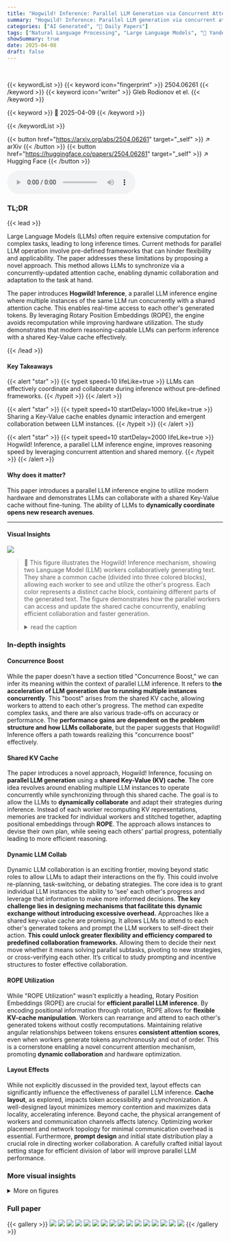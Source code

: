 ```yaml
---
title: "Hogwild! Inference: Parallel LLM Generation via Concurrent Attention"
summary: "Hogwild! Inference: Parallel LLM generation via concurrent attention for faster, more collaborative reasoning."
categories: ["AI Generated", "🤗 Daily Papers"]
tags: ["Natural Language Processing", "Large Language Models", "🏢 Yandex",]
showSummary: true
date: 2025-04-08
draft: false
---
```


<br>

{{< keywordList >}}
{{< keyword icon="fingerprint" >}} 2504.06261 {{< /keyword >}}
{{< keyword icon="writer" >}} Gleb Rodionov et el. {{< /keyword >}}
 
{{< keyword >}} 🤗 2025-04-09 {{< /keyword >}}
 
{{< /keywordList >}}

{{< button href="https://arxiv.org/abs/2504.06261" target="_self" >}}
↗ arXiv
{{< /button >}}
{{< button href="https://huggingface.co/papers/2504.06261" target="_self" >}}
↗ Hugging Face
{{< /button >}}



<audio controls>
    <source src="https://ai-paper-reviewer.com/2504.06261/podcast.wav" type="audio/wav">
    Your browser does not support the audio element.
</audio>


### TL;DR


{{< lead >}}

Large Language Models (LLMs) often require extensive computation for complex tasks, leading to long inference times. Current methods for parallel LLM operation involve pre-defined frameworks that can hinder flexibility and applicability. The paper addresses these limitations by proposing a novel approach. This method allows LLMs to synchronize via a concurrently-updated attention cache, enabling dynamic collaboration and adaptation to the task at hand. 



The paper introduces **Hogwild! Inference**, a parallel LLM inference engine where multiple instances of the same LLM run concurrently with a shared attention cache. This enables real-time access to each other's generated tokens. By leveraging Rotary Position Embeddings (ROPE), the engine avoids recomputation while improving hardware utilization. The study demonstrates that modern reasoning-capable LLMs can perform inference with a shared Key-Value cache effectively.

{{< /lead >}}


#### Key Takeaways

{{< alert "star" >}}
{{< typeit speed=10 lifeLike=true >}} LLMs can effectively coordinate and collaborate during inference without pre-defined frameworks. {{< /typeit >}}
{{< /alert >}}

{{< alert "star" >}}
{{< typeit speed=10 startDelay=1000 lifeLike=true >}} Sharing a Key-Value cache enables dynamic interaction and emergent collaboration between LLM instances. {{< /typeit >}}
{{< /alert >}}

{{< alert "star" >}}
{{< typeit speed=10 startDelay=2000 lifeLike=true >}} Hogwild! Inference, a parallel LLM inference engine, improves reasoning speed by leveraging concurrent attention and shared memory. {{< /typeit >}}
{{< /alert >}}

#### Why does it matter?
This paper introduces a parallel LLM inference engine to utilize modern hardware and demonstrates LLMs can collaborate with a shared Key-Value cache without fine-tuning. The ability of LLMs to **dynamically coordinate opens new research avenues**.

------
#### Visual Insights



![](https://arxiv.org/html/2504.06261/x1.png)

> 🔼 This figure illustrates the Hogwild! Inference mechanism, showing two Language Model (LLM) workers collaboratively generating text.  They share a common cache (divided into three colored blocks), allowing each worker to see and utilize the other's progress. Each color represents a distinct cache block, containing different parts of the generated text.  The figure demonstrates how the parallel workers can access and update the shared cache concurrently, enabling efficient collaboration and faster generation.
> <details>
> <summary>read the caption</summary>
> Figure 1: An intuitive explanation of Hogwild!​ Inference, with 2 workers generating in parallel and 3 shared cache blocks. Each color denotes a cache block. See it in action (example generation).
> </details>







### In-depth insights


#### Concurrence Boost
While the paper doesn't have a section titled "Concurrence Boost," we can infer its meaning within the context of parallel LLM inference. It refers to **the acceleration of LLM generation due to running multiple instances concurrently**. This "boost" arises from the shared KV cache, allowing workers to attend to each other's progress. The method can expedite complex tasks, and there are also various trade-offs on accuracy or performance. The **performance gains are dependent on the problem structure and how LLMs collaborate**, but the paper suggests that Hogwild! Inference offers a path towards realizing this "concurrence boost" effectively.

#### Shared KV Cache
The paper introduces a novel approach, Hogwild! Inference, focusing on **parallel LLM generation** using a **shared Key-Value (KV) cache**. The core idea revolves around enabling multiple LLM instances to operate concurrently while synchronizing through this shared cache. The goal is to allow the LLMs to **dynamically collaborate** and adapt their strategies during inference. Instead of each worker recomputing KV representations, memories are tracked for individual workers and stitched together, adapting positional embeddings through **ROPE**. The approach allows instances to devise their own plan, while seeing each others' partial progress, potentially leading to more efficient reasoning.

#### Dynamic LLM Collab
Dynamic LLM collaboration is an exciting frontier, moving beyond static roles to allow LLMs to adapt their interactions on the fly. This could involve re-planning, task-switching, or debating strategies. The core idea is to grant individual LLM instances the ability to 'see' each other's progress and leverage that information to make more informed decisions. **The key challenge lies in designing mechanisms that facilitate this dynamic exchange without introducing excessive overhead.** Approaches like a shared key-value cache are promising. It allows LLMs to attend to each other's generated tokens and prompt the LLM workers to self-direct their action. **This could unlock greater flexibility and efficiency compared to predefined collaboration frameworks.** Allowing them to decide their next move whether it means solving parallel subtasks, pivoting to new strategies, or cross-verifying each other. It’s critical to study prompting and incentive structures to foster effective collaboration.

#### ROPE Utilization
While "ROPE Utilization" wasn't explicitly a heading, Rotary Position Embeddings (ROPE) are crucial for **efficient parallel LLM inference**. By encoding positional information through rotation, ROPE allows for **flexible KV-cache manipulation**. Workers can rearrange and attend to each other's generated tokens without costly recomputations. Maintaining relative angular relationships between tokens ensures **consistent attention scores**, even when workers generate tokens asynchronously and out of order. This is a cornerstone enabling a novel concurrent attention mechanism, promoting **dynamic collaboration** and hardware optimization.

#### Layout Effects
While not explicitly discussed in the provided text, layout effects can significantly influence the effectiveness of parallel LLM inference. **Cache layout**, as explored, impacts token accessibility and synchronization. A well-designed layout minimizes memory contention and maximizes data locality, accelerating inference. Beyond cache, the physical arrangement of workers and communication channels affects latency. Optimizing worker placement and network topology for minimal communication overhead is essential. Furthermore, **prompt design** and initial state distribution play a crucial role in directing worker collaboration. A carefully crafted initial layout setting stage for efficient division of labor will improve parallel LLM performance.


### More visual insights

<details>
<summary>More on figures
</summary>


![](https://arxiv.org/html/2504.06261/x2.png)

> 🔼 Figure 2 illustrates three different cache layout strategies used in Hogwild! Inference, all shown from Alice's perspective.  The left panel depicts an *interleaved layout* with step-wise synchrony.  Here, workers take turns adding their generated tokens to the shared cache, ensuring that each worker sees the complete set of tokens generated in previous steps before adding their own. The middle panel shows a *contiguous layout*, where each worker appends tokens sequentially to their own section of the shared cache. This design is simpler but leads to less coordination between workers. The rightmost panel presents a *combined layout* that integrates elements of both previous approaches. It uses token-wise synchrony, meaning workers can access each other's tokens as soon as they are generated, while also maintaining a shared history of all previous steps. This combined layout aims to offer the benefits of both coordination and efficiency.
> <details>
> <summary>read the caption</summary>
> Figure 2: Three cache layouts described in Section 3.2: interleaved with step-wise synchrony (left), simple contiguous layout (middle) and combined with token-wise synchrony (right). All layouts are made from Alice point of view.
> </details>



![](https://arxiv.org/html/2504.06261/x5.png)

> 🔼 This figure presents a comparison of different parallel inference methods on two types of tasks: synthetic problems and LIMO tasks.  The left panel shows the accuracy achieved by various methods (1, 2, and 4 workers) on synthetic problems comprising 5 GSM8K questions each, plotted against the token budget. The right panel displays accuracy for 512 LIMO tasks, again showing results for different parallel methods.  A horizontal black line in both plots indicates the accuracy (89.65%) obtained using single-threaded reasoning with a token budget of 16384.  Additional results for various token budgets are provided in Appendix B, Figure 4.
> <details>
> <summary>read the caption</summary>
> Figure 3: (left) Evaluation results for synthetic problems with 5 gsm8k questions each. (right) evaluation on 512 LIMO tasks. The horizontal black line corresponds to running single-threaded reasoning for 16384 tokens (Accuracy 89.65%). More budgets in Appendix B (Figure 4).
> </details>



</details>






### Full paper

{{< gallery >}}
<img src="https://ai-paper-reviewer.com/2504.06261/1.png" class="grid-w50 md:grid-w33 xl:grid-w25" />
<img src="https://ai-paper-reviewer.com/2504.06261/2.png" class="grid-w50 md:grid-w33 xl:grid-w25" />
<img src="https://ai-paper-reviewer.com/2504.06261/3.png" class="grid-w50 md:grid-w33 xl:grid-w25" />
<img src="https://ai-paper-reviewer.com/2504.06261/4.png" class="grid-w50 md:grid-w33 xl:grid-w25" />
<img src="https://ai-paper-reviewer.com/2504.06261/5.png" class="grid-w50 md:grid-w33 xl:grid-w25" />
<img src="https://ai-paper-reviewer.com/2504.06261/6.png" class="grid-w50 md:grid-w33 xl:grid-w25" />
<img src="https://ai-paper-reviewer.com/2504.06261/7.png" class="grid-w50 md:grid-w33 xl:grid-w25" />
<img src="https://ai-paper-reviewer.com/2504.06261/8.png" class="grid-w50 md:grid-w33 xl:grid-w25" />
<img src="https://ai-paper-reviewer.com/2504.06261/9.png" class="grid-w50 md:grid-w33 xl:grid-w25" />
<img src="https://ai-paper-reviewer.com/2504.06261/10.png" class="grid-w50 md:grid-w33 xl:grid-w25" />
<img src="https://ai-paper-reviewer.com/2504.06261/11.png" class="grid-w50 md:grid-w33 xl:grid-w25" />
<img src="https://ai-paper-reviewer.com/2504.06261/12.png" class="grid-w50 md:grid-w33 xl:grid-w25" />
<img src="https://ai-paper-reviewer.com/2504.06261/13.png" class="grid-w50 md:grid-w33 xl:grid-w25" />
<img src="https://ai-paper-reviewer.com/2504.06261/14.png" class="grid-w50 md:grid-w33 xl:grid-w25" />
<img src="https://ai-paper-reviewer.com/2504.06261/15.png" class="grid-w50 md:grid-w33 xl:grid-w25" />
<img src="https://ai-paper-reviewer.com/2504.06261/16.png" class="grid-w50 md:grid-w33 xl:grid-w25" />
{{< /gallery >}}